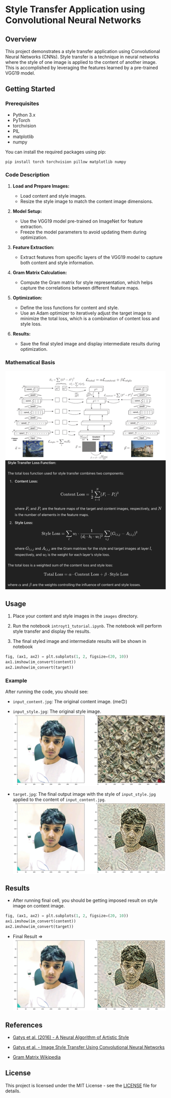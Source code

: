 # Style Transfer Application using Convolutional Neural Networks

## Overview

This project demonstrates a style transfer application using Convolutional Neural Networks (CNNs). Style transfer is a technique in neural networks where the style of one image is applied to the content of another image. This is accomplished by leveraging the features learned by a pre-trained VGG19 model.

## Getting Started

### Prerequisites

- Python 3.x
- PyTorch
- torchvision
- PIL
- matplotlib
- numpy

You can install the required packages using pip:

```bash
pip install torch torchvision pillow matplotlib numpy
```

### Code Description

1. **Load and Prepare Images:**

   - Load content and style images.
   - Resize the style image to match the content image dimensions.

2. **Model Setup:**

   - Use the VGG19 model pre-trained on ImageNet for feature extraction.
   - Freeze the model parameters to avoid updating them during optimization.

3. **Feature Extraction:**

   - Extract features from specific layers of the VGG19 model to capture both content and style information.

4. **Gram Matrix Calculation:**

   - Compute the Gram matrix for style representation, which helps capture the correlations between different feature maps.

5. **Optimization:**

   - Define the loss functions for content and style.
   - Use an Adam optimizer to iteratively adjust the target image to minimize the total loss, which is a combination of content loss and style loss.

6. **Results:**
   - Save the final styled image and display intermediate results during optimization.

### Mathematical Basis

![reserch_paper_arch](/images/res_paper_total_loss.png)
![mathematical_impl](/images/math_expl.png)

## Usage

1. Place your content and style images in the `images` directory.

2. Run the notebook `introyt1_tutorial.ipynb`. The notebook will perform style transfer and display the results.

3. The final styled image and intermediate results will be shown in notebook

```python
fig, (ax1, ax2) = plt.subplots(1, 2, figsize=(20, 10))
ax1.imshow(im_convert(content))
ax2.imshow(im_convert(target))
```

### Example

After running the code, you should see:

- `input_content.jpg`: The original content image. (me🙃)
- `input_style.jpg`: The original style image.
![in_out.jpg](/images/style_transfer_initial.png)

- `target.jpg`: The final output image with the style of `input_style.jpg` applied to the content of `input_content.jpg`.
  ![output](/images/style_transfer_result.png)

## Results

- After running final cell, you should be getting imposed result on style image on content image.

```python
fig, (ax1, ax2) = plt.subplots(1, 2, figsize=(20, 10))
ax1.imshow(im_convert(content))
ax2.imshow(im_convert(target))
```

- Final Result => ![style_transfer_result](/images/style_transfer_result.png)

## References

- [Gatys et al. (2016) - A Neural Algorithm of Artistic Style](https://arxiv.org/abs/1508.06576)

- [Gatys et al. - Image Style Transfer Using Convolutional Neural Networks](https://www.cv-foundation.org/openaccess/content_cvpr_2016/papers/Gatys_Image_Style_Transfer_CVPR_2016_paper.pdf)

- [Gram Matrix Wikipedia](https://en.wikipedia.org/wiki/Gramian_matrix)

## License

This project is licensed under the MIT License - see the [LICENSE](LICENSE) file for details.

```

```
